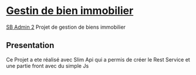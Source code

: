 # [Gestin de bien immobilier](https://startbootstrap.com/theme/sb-admin-2/)

[SB Admin 2](https://startbootstrap.com/theme/sb-admin-2/) Projet de gestion de biens immobilier

## Presentation

Ce Projet a ete réalisé avec Slim Api qui a permis de créer le Rest Service et une 
partie front avec du simple Js
